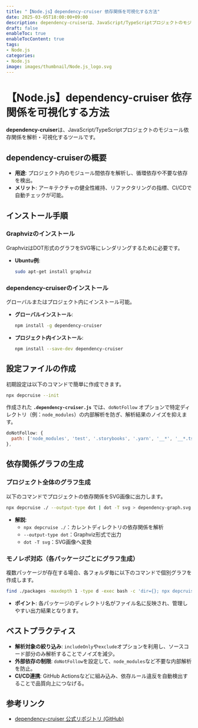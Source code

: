 ```yaml
---
title: "【Node.js】dependency-cruiser 依存関係を可視化する方法"
date: 2025-03-05T18:00:00+09:00
description: dependency-cruiserは、JavaScript/TypeScriptプロジェクトのモジュール依存関係を解析・可視化するツールです。
draft: false
enableToc: true
enableTocContent: true
tags: 
- Node.js
categories: 
- Node.js
image: images/thumbnail/Node.js_logo.svg
---
```


# 【Node.js】dependency-cruiser 依存関係を可視化する方法

**dependency-cruiser**は、JavaScript/TypeScriptプロジェクトのモジュール依存関係を解析・可視化するツールです。

## dependency-cruiserの概要

- **用途**: プロジェクト内のモジュール間依存を解析し、循環依存や不要な依存を検出。  
- **メリット**: アーキテクチャの健全性維持、リファクタリングの指標、CI/CDで自動チェックが可能。

## インストール手順

### Graphvizのインストール

GraphvizはDOT形式のグラフをSVG等にレンダリングするために必要です。

- **Ubuntu例**:
  ```bash
  sudo apt-get install graphviz
  ```

### dependency-cruiserのインストール

グローバルまたはプロジェクト内にインストール可能。

- **グローバルインストール**:
  ```bash
  npm install -g dependency-cruiser
  ```
- **プロジェクト内インストール**:
  ```bash
  npm install --save-dev dependency-cruiser
  ```

## 設定ファイルの作成

初期設定は以下のコマンドで簡単に作成できます。
```bash
npx depcruise --init
```
作成された **`.dependency-cruiser.js`** では、`doNotFollow` オプションで特定ディレクトリ（例：`node_modules`）の内部解析を防ぎ、解析結果のノイズを抑えます。

```javascript
doNotFollow: {
  path: ['node_modules', 'test', '.storybooks', '.yarn', '__*', '__*.ts', '@@*']
},
```

## 依存関係グラフの生成

### プロジェクト全体のグラフ生成

以下のコマンドでプロジェクトの依存関係をSVG画像に出力します。
```bash
npx depcruise ./ --output-type dot | dot -T svg > dependency-graph.svg
```
- **解説**:  
  - `npx depcruise ./`：カレントディレクトリの依存関係を解析  
  - `--output-type dot`：Graphviz形式で出力  
  - `dot -T svg`：SVG画像へ変換

### モノレポ対応（各パッケージごとにグラフ生成）

複数パッケージが存在する場合、各フォルダ毎に以下のコマンドで個別グラフを作成します。
```bash
find ./packages -maxdepth 1 -type d -exec bash -c 'dir={}; npx depcruise "$dir" --output-type dot | dot -T svg > "dependency-${dir##*/}-graph.svg"' \;
```
- **ポイント**: 各パッケージのディレクトリ名がファイル名に反映され、管理しやすい出力結果となります。

## ベストプラクティス

- **解析対象の絞り込み**: `includeOnly`や`exclude`オプションを利用し、ソースコード部分のみ解析することでノイズを減少。  
- **外部依存の制限**: `doNotFollow`を設定して、`node_modules`など不要な内部解析を防止。  
- **CI/CD連携**: GitHub Actionsなどに組み込み、依存ルール違反を自動検出することで品質向上につなげる。

## 参考リンク

- <a href="https://github.com/sverweij/dependency-cruiser" target="_blank" rel="nofollow noopener">dependency-cruiser 公式リポジトリ (GitHub)</a>
